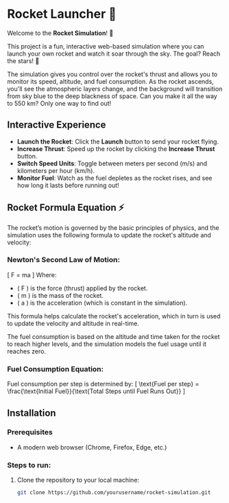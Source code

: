 # Rocket Launcher 🚀

Welcome to the **Rocket Simulation**! 🚀

This project is a fun, interactive web-based simulation where you can launch your own rocket and watch it soar through the sky. The goal? Reach the stars! 🌟

The simulation gives you control over the rocket's thrust and allows you to monitor its speed, altitude, and fuel consumption. As the rocket ascends, you'll see the atmospheric layers change, and the background will transition from sky blue to the deep blackness of space. Can you make it all the way to 550 km? Only one way to find out!

## Interactive Experience

- **Launch the Rocket**: Click the **Launch** button to send your rocket flying.
- **Increase Thrust**: Speed up the rocket by clicking the **Increase Thrust** button.
- **Switch Speed Units**: Toggle between meters per second (m/s) and kilometers per hour (km/h).
- **Monitor Fuel**: Watch as the fuel depletes as the rocket rises, and see how long it lasts before running out!

## Rocket Formula Equation ⚡

The rocket’s motion is governed by the basic principles of physics, and the simulation uses the following formula to update the rocket's altitude and velocity:

### Newton's Second Law of Motion:
\[
F = ma
\]
Where:
- \( F \) is the force (thrust) applied by the rocket.
- \( m \) is the mass of the rocket.
- \( a \) is the acceleration (which is constant in the simulation).

This formula helps calculate the rocket's acceleration, which in turn is used to update the velocity and altitude in real-time.

The fuel consumption is based on the altitude and time taken for the rocket to reach higher levels, and the simulation models the fuel usage until it reaches zero.

### Fuel Consumption Equation:
Fuel consumption per step is determined by:
\[
\text{Fuel per step} = \frac{\text{Initial Fuel}}{\text{Total Steps until Fuel Runs Out}}
\]

## Installation

### Prerequisites
- A modern web browser (Chrome, Firefox, Edge, etc.)

### Steps to run:
1. Clone the repository to your local machine:
   ```bash
   git clone https://github.com/yourusername/rocket-simulation.git
